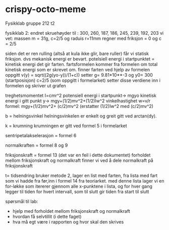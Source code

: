 # crispy-octo-meme
Fysikklab gruppe 212 t2

fysikklab 2:
endret skruehøyder til : 300, 260, 187, 186, 245, 239, 192, 203
vi vet: massen m = 31g, c=2/5 og raduis r=11mm
regner med friksjon = 0
og c = 2/5

siden det er ren rulling (altså at kula ikke glir, bare ruller) får vi statisk friksjon.
dvs mekanisk energi er bevart.
potelsiell energi i startpunktet = kinetisk energi det gir farten.
fartsformelen kommer fra formelen om total kinetisk energi som er skrevet om.
finner farten ved hjelp av formelen oppgitt v(y) = sqrt((2g(yo-y))/(1+c))
setter g= 9.81*10**-3
og y0= 300 (startposisjon)
c=2/5 (som oppgitt i formelarket)
setter disse verdiene inn i formelen og skriver ut grafen

treghetsmomentet I=cmr^2
potensiell energi i startpunkt-> mgyo
kinetisk energi i gitt punkt y-> mgy+(1/2)mv^2+(1/2)Iw^2
vinkelhastighet w=v/r
formel: mgy+(1/2)mv^2+ (c/2)mv^2   (erstatter (1/2)Iw^2 med (c/2)mv^2)


b = helningsvinkel
helningsvinkelen er enkelt og greit gitt ved arctan(dy).

k = krumning
krumningen er gitt ved formel 5 i formelarket

sentripetalakselerasjon = formel 6

normalkraften = formel 8 og 9

friksjonskraft = formel 13 (det var en feil i dette dokumentet)
forholdet mellom friksjonskraft og normalkraft finner vi ved å dele normalkraft på friksjonskraft


t= tidsendring 
bruker metode 2, 
lager en list med farten, fra lista med fart som vi hadde fra før,inn i formel 14 fra teoriarket.
med denne lista lager vi en for-løkke som itererer gjennom alle x-punktene i lista, 
og for hver gang legger til tiden for hvert intervall, som til slutt gir tiden fra start til slutt


spørsmål til lab:
- hjelp med forholdet mellom friksjonskraft og normalkraft
- hvordan få selvtillit (i dette faget)
- hva må egt være i rapporten og hvor skal den skrives

